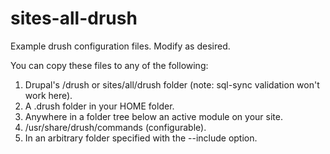 sites-all-drush
===============

Example drush configuration files. Modify as desired.

You can copy these files to any of the following:

1. Drupal's /drush or sites/all/drush folder (note: sql-sync validation won't work here).
2. A .drush folder in your HOME folder.
3. Anywhere in a folder tree below an active module on your site.
4. /usr/share/drush/commands (configurable).
5. In an arbitrary folder specified with the --include option.
